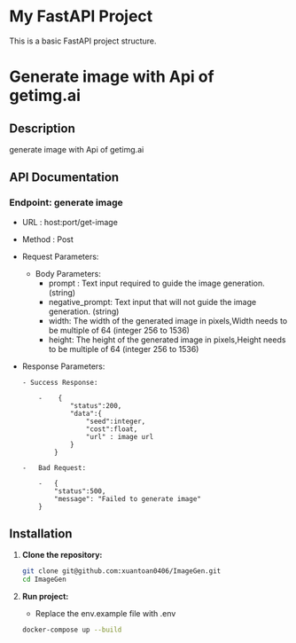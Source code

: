 # My FastAPI Project

This is a basic FastAPI project structure.
# Generate image with Api of getimg.ai



## Description

generate image with Api of getimg.ai


## API Documentation

### Endpoint: generate image


-   URL    : host:port/get-image

-   Method : Post

-   Request Parameters:

    - Body Parameters:
        -   prompt : Text input required to guide the image generation. (string)
        -   negative_prompt: Text input that will not guide the image generation. (string)
        -   width:  The width of the generated image in pixels,Width needs to be multiple of 64 (integer 256 to 1536)
        -   height: The height of the generated image in pixels,Height needs to be  multiple of 64 (integer 256 to 1536)


-   Response Parameters:

        - Success Response:

            -    {
                    "status":200,
                    "data":{
                        "seed":integer,
                        "cost":float,
                        "url" : image url
                    }
                }
        
        -   Bad Request:

            -   {
                "status":500,
                "message": "Failed to generate image"
            }


## Installation
1. **Clone the repository:**
   ```bash
   git clone git@github.com:xuantoan0406/ImageGen.git
   cd ImageGen

2. **Run project:**

    -   Replace the env.example file with .env

    ```bash
   docker-compose up --build

